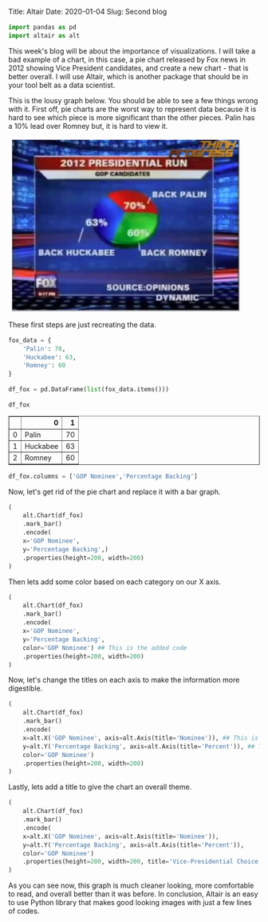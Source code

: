 Title: Altair
Date: 2020-01-04
Slug: Second blog

```python
import pandas as pd
import altair as alt
```

This week's blog will be about the importance of visualizations. I will take a bad example of a chart, in this case, a pie chart released by Fox news in 2012 showing Vice President candidates, and create a new chart - that is better overall. I will use Altair, which is another package that should be in your tool belt as a data scientist.

This is the lousy graph below. You should be able to see a few things wrong with it. First off, pie charts are the worst way to represent data because it is hard to see which piece is more significant than the other pieces. Palin has a 10% lead over Romney but, it is hard to view it.

![png](images/fox_graph.png)

These first steps are just recreating the data.


```python
fox_data = {
    'Palin': 70,
    'Huckabee': 63,
    'Romney': 60
}
```


```python
df_fox = pd.DataFrame(list(fox_data.items()))
```


```python
df_fox
```




<div>
<style scoped>
    .dataframe tbody tr th:only-of-type {
        vertical-align: middle;
    }

    .dataframe tbody tr th {
        vertical-align: top;
    }

    .dataframe thead th {
        text-align: right;
    }
</style>
<table border="1" class="dataframe">
  <thead>
    <tr style="text-align: right;">
      <th></th>
      <th>0</th>
      <th>1</th>
    </tr>
  </thead>
  <tbody>
    <tr>
      <td>0</td>
      <td>Palin</td>
      <td>70</td>
    </tr>
    <tr>
      <td>1</td>
      <td>Huckabee</td>
      <td>63</td>
    </tr>
    <tr>
      <td>2</td>
      <td>Romney</td>
      <td>60</td>
    </tr>
  </tbody>
</table>
</div>




```python
df_fox.columns = ['GOP Nominee','Percentage Backing']
```

Now, let's get rid of the pie chart and replace it with a bar graph.


```python
(
    alt.Chart(df_fox)
    .mark_bar()
    .encode(
    x='GOP Nominee',
    y='Percentage Backing',)
    .properties(height=200, width=200)
)
```





<div id="altair-viz-8"></div>
<script type="text/javascript">
  (function(spec, embedOpt){
    const outputDiv = document.getElementById("altair-viz-8");
    const paths = {
      "vega": "https://cdn.jsdelivr.net/npm//vega@5?noext",
      "vega-lib": "https://cdn.jsdelivr.net/npm//vega-lib?noext",
      "vega-lite": "https://cdn.jsdelivr.net/npm//vega-lite@4.0.0?noext",
      "vega-embed": "https://cdn.jsdelivr.net/npm//vega-embed@6?noext",
    };

    function loadScript(lib) {
      return new Promise(function(resolve, reject) {
        var s = document.createElement('script');
        s.src = paths[lib];
        s.async = true;
        s.onload = () => resolve(paths[lib]);
        s.onerror = () => reject(`Error loading script: ${paths[lib]}`);
        document.getElementsByTagName("head")[0].appendChild(s);
      });
    }

    function showError(err) {
      outputDiv.innerHTML = `<div class="error" style="color:red;">${err}</div>`;
      throw err;
    }

    function displayChart(vegaEmbed) {
      vegaEmbed(outputDiv, spec, embedOpt)
        .catch(err => showError(`Javascript Error: ${err.message}<br>This usually means there's a typo in your chart specification. See the javascript console for the full traceback.`));
    }

    if(typeof define === "function" && define.amd) {
      requirejs.config({paths});
      require(["vega-embed"], displayChart, err => showError(`Error loading script: ${err.message}`));
    } else if (typeof vegaEmbed === "function") {
      displayChart(vegaEmbed);
    } else {
      loadScript("vega")
        .then(() => loadScript("vega-lite"))
        .then(() => loadScript("vega-embed"))
        .catch(showError)
        .then(() => displayChart(vegaEmbed));
    }
  })({"config": {"view": {"continuousWidth": 400, "continuousHeight": 300}}, "data": {"name": "data-b27a86ca740ae6672fbb17ecc533fd43"}, "mark": "bar", "encoding": {"x": {"type": "nominal", "field": "GOP Nominee"}, "y": {"type": "quantitative", "field": "Percentage Backing"}}, "height": 200, "width": 200, "$schema": "https://vega.github.io/schema/vega-lite/v4.0.0.json", "datasets": {"data-b27a86ca740ae6672fbb17ecc533fd43": [{"GOP Nominee": "Palin", "Percentage Backing": 70}, {"GOP Nominee": "Huckabee", "Percentage Backing": 63}, {"GOP Nominee": "Romney", "Percentage Backing": 60}]}}, {"mode": "vega-lite"});
</script>



Then lets add some color based on each category on our X axis.


```python
(
    alt.Chart(df_fox)
    .mark_bar()
    .encode(
    x='GOP Nominee',
    y='Percentage Backing',
    color='GOP Nominee') ## This is the added code
    .properties(height=200, width=200)
)
```





<div id="altair-viz-9"></div>
<script type="text/javascript">
  (function(spec, embedOpt){
    const outputDiv = document.getElementById("altair-viz-9");
    const paths = {
      "vega": "https://cdn.jsdelivr.net/npm//vega@5?noext",
      "vega-lib": "https://cdn.jsdelivr.net/npm//vega-lib?noext",
      "vega-lite": "https://cdn.jsdelivr.net/npm//vega-lite@4.0.0?noext",
      "vega-embed": "https://cdn.jsdelivr.net/npm//vega-embed@6?noext",
    };

    function loadScript(lib) {
      return new Promise(function(resolve, reject) {
        var s = document.createElement('script');
        s.src = paths[lib];
        s.async = true;
        s.onload = () => resolve(paths[lib]);
        s.onerror = () => reject(`Error loading script: ${paths[lib]}`);
        document.getElementsByTagName("head")[0].appendChild(s);
      });
    }

    function showError(err) {
      outputDiv.innerHTML = `<div class="error" style="color:red;">${err}</div>`;
      throw err;
    }

    function displayChart(vegaEmbed) {
      vegaEmbed(outputDiv, spec, embedOpt)
        .catch(err => showError(`Javascript Error: ${err.message}<br>This usually means there's a typo in your chart specification. See the javascript console for the full traceback.`));
    }

    if(typeof define === "function" && define.amd) {
      requirejs.config({paths});
      require(["vega-embed"], displayChart, err => showError(`Error loading script: ${err.message}`));
    } else if (typeof vegaEmbed === "function") {
      displayChart(vegaEmbed);
    } else {
      loadScript("vega")
        .then(() => loadScript("vega-lite"))
        .then(() => loadScript("vega-embed"))
        .catch(showError)
        .then(() => displayChart(vegaEmbed));
    }
  })({"config": {"view": {"continuousWidth": 400, "continuousHeight": 300}}, "data": {"name": "data-b27a86ca740ae6672fbb17ecc533fd43"}, "mark": "bar", "encoding": {"color": {"type": "nominal", "field": "GOP Nominee"}, "x": {"type": "nominal", "field": "GOP Nominee"}, "y": {"type": "quantitative", "field": "Percentage Backing"}}, "height": 200, "width": 200, "$schema": "https://vega.github.io/schema/vega-lite/v4.0.0.json", "datasets": {"data-b27a86ca740ae6672fbb17ecc533fd43": [{"GOP Nominee": "Palin", "Percentage Backing": 70}, {"GOP Nominee": "Huckabee", "Percentage Backing": 63}, {"GOP Nominee": "Romney", "Percentage Backing": 60}]}}, {"mode": "vega-lite"});
</script>



Now, let's change the titles on each axis to make the information more digestible.


```python
(
    alt.Chart(df_fox)
    .mark_bar()
    .encode(
    x=alt.X('GOP Nominee', axis=alt.Axis(title='Nominee')), ## This is the added code
    y=alt.Y('Percentage Backing', axis=alt.Axis(title='Percent')), ## This is the added code
    color='GOP Nominee')
    .properties(height=200, width=200)
)
```





<div id="altair-viz-11"></div>
<script type="text/javascript">
  (function(spec, embedOpt){
    const outputDiv = document.getElementById("altair-viz-11");
    const paths = {
      "vega": "https://cdn.jsdelivr.net/npm//vega@5?noext",
      "vega-lib": "https://cdn.jsdelivr.net/npm//vega-lib?noext",
      "vega-lite": "https://cdn.jsdelivr.net/npm//vega-lite@4.0.0?noext",
      "vega-embed": "https://cdn.jsdelivr.net/npm//vega-embed@6?noext",
    };

    function loadScript(lib) {
      return new Promise(function(resolve, reject) {
        var s = document.createElement('script');
        s.src = paths[lib];
        s.async = true;
        s.onload = () => resolve(paths[lib]);
        s.onerror = () => reject(`Error loading script: ${paths[lib]}`);
        document.getElementsByTagName("head")[0].appendChild(s);
      });
    }

    function showError(err) {
      outputDiv.innerHTML = `<div class="error" style="color:red;">${err}</div>`;
      throw err;
    }

    function displayChart(vegaEmbed) {
      vegaEmbed(outputDiv, spec, embedOpt)
        .catch(err => showError(`Javascript Error: ${err.message}<br>This usually means there's a typo in your chart specification. See the javascript console for the full traceback.`));
    }

    if(typeof define === "function" && define.amd) {
      requirejs.config({paths});
      require(["vega-embed"], displayChart, err => showError(`Error loading script: ${err.message}`));
    } else if (typeof vegaEmbed === "function") {
      displayChart(vegaEmbed);
    } else {
      loadScript("vega")
        .then(() => loadScript("vega-lite"))
        .then(() => loadScript("vega-embed"))
        .catch(showError)
        .then(() => displayChart(vegaEmbed));
    }
  })({"config": {"view": {"continuousWidth": 400, "continuousHeight": 300}}, "data": {"name": "data-b27a86ca740ae6672fbb17ecc533fd43"}, "mark": "bar", "encoding": {"color": {"type": "nominal", "field": "GOP Nominee"}, "x": {"type": "nominal", "axis": {"title": "Nominee"}, "field": "GOP Nominee"}, "y": {"type": "quantitative", "axis": {"title": "Percent"}, "field": "Percentage Backing"}}, "height": 200, "width": 200, "$schema": "https://vega.github.io/schema/vega-lite/v4.0.0.json", "datasets": {"data-b27a86ca740ae6672fbb17ecc533fd43": [{"GOP Nominee": "Palin", "Percentage Backing": 70}, {"GOP Nominee": "Huckabee", "Percentage Backing": 63}, {"GOP Nominee": "Romney", "Percentage Backing": 60}]}}, {"mode": "vega-lite"});
</script>



Lastly, lets add a title to give the chart an overall theme.


```python
(
    alt.Chart(df_fox)
    .mark_bar()
    .encode(
    x=alt.X('GOP Nominee', axis=alt.Axis(title='Nominee')),
    y=alt.Y('Percentage Backing', axis=alt.Axis(title='Percent')),
    color='GOP Nominee')
    .properties(height=200, width=200, title='Vice-Presidential Choice') ## This is the added code
)
```





<div id="altair-viz-14"></div>
<script type="text/javascript">
  (function(spec, embedOpt){
    const outputDiv = document.getElementById("altair-viz-14");
    const paths = {
      "vega": "https://cdn.jsdelivr.net/npm//vega@5?noext",
      "vega-lib": "https://cdn.jsdelivr.net/npm//vega-lib?noext",
      "vega-lite": "https://cdn.jsdelivr.net/npm//vega-lite@4.0.0?noext",
      "vega-embed": "https://cdn.jsdelivr.net/npm//vega-embed@6?noext",
    };

    function loadScript(lib) {
      return new Promise(function(resolve, reject) {
        var s = document.createElement('script');
        s.src = paths[lib];
        s.async = true;
        s.onload = () => resolve(paths[lib]);
        s.onerror = () => reject(`Error loading script: ${paths[lib]}`);
        document.getElementsByTagName("head")[0].appendChild(s);
      });
    }

    function showError(err) {
      outputDiv.innerHTML = `<div class="error" style="color:red;">${err}</div>`;
      throw err;
    }

    function displayChart(vegaEmbed) {
      vegaEmbed(outputDiv, spec, embedOpt)
        .catch(err => showError(`Javascript Error: ${err.message}<br>This usually means there's a typo in your chart specification. See the javascript console for the full traceback.`));
    }

    if(typeof define === "function" && define.amd) {
      requirejs.config({paths});
      require(["vega-embed"], displayChart, err => showError(`Error loading script: ${err.message}`));
    } else if (typeof vegaEmbed === "function") {
      displayChart(vegaEmbed);
    } else {
      loadScript("vega")
        .then(() => loadScript("vega-lite"))
        .then(() => loadScript("vega-embed"))
        .catch(showError)
        .then(() => displayChart(vegaEmbed));
    }
  })({"config": {"view": {"continuousWidth": 400, "continuousHeight": 300}}, "data": {"name": "data-b27a86ca740ae6672fbb17ecc533fd43"}, "mark": "bar", "encoding": {"color": {"type": "nominal", "field": "GOP Nominee"}, "x": {"type": "nominal", "axis": {"title": "Nominee"}, "field": "GOP Nominee"}, "y": {"type": "quantitative", "axis": {"title": "Percent"}, "field": "Percentage Backing"}}, "height": 200, "title": "Vice-Presidential Choice", "width": 200, "$schema": "https://vega.github.io/schema/vega-lite/v4.0.0.json", "datasets": {"data-b27a86ca740ae6672fbb17ecc533fd43": [{"GOP Nominee": "Palin", "Percentage Backing": 70}, {"GOP Nominee": "Huckabee", "Percentage Backing": 63}, {"GOP Nominee": "Romney", "Percentage Backing": 60}]}}, {"mode": "vega-lite"});
</script>



As you can see now, this graph is much cleaner looking, more comfortable to read, and overall better than it was before. In conclusion, Altair is an easy to use Python library that makes good looking images with just a few lines of codes.

